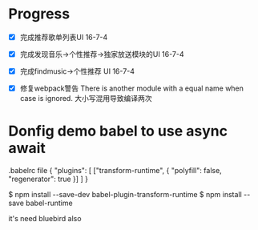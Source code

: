 





# Progress
- [x] 完成推荐歌单列表UI 16-7-4
- [x] 完成发现音乐->个性推荐->独家放送模块的UI  16-7-4
- [x] 完成findmusic->个性推荐   UI   16-7-4
- [x] 修复webpack警告  There is another module with a equal name when case is ignored.  大小写混用导致编译两次


# Donfig demo babel  to use async await
.babelrc   file
{
  "plugins": [
    ["transform-runtime", {
      "polyfill": false,
      "regenerator": true
    }]
  ]
}


$ npm install --save-dev babel-plugin-transform-runtime
$ npm install --save babel-runtime

it's need bluebird also